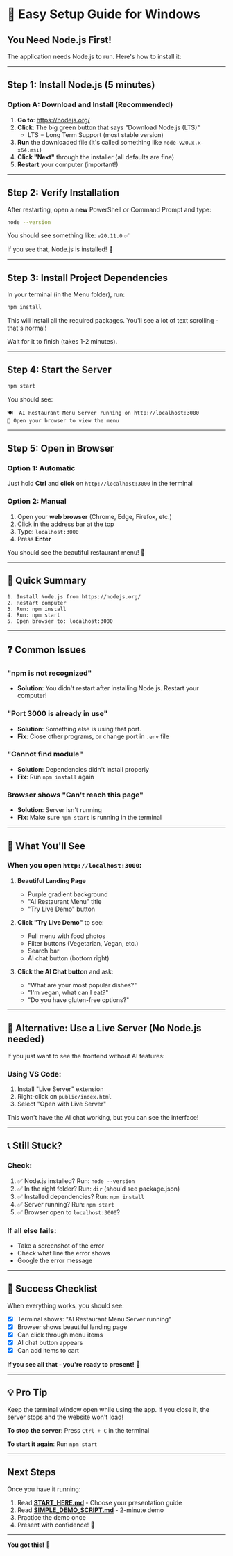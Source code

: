 # 🚀 Easy Setup Guide for Windows

## You Need Node.js First!

The application needs Node.js to run. Here's how to install it:

---

## Step 1: Install Node.js (5 minutes)

### Option A: Download and Install (Recommended)

1. **Go to**: https://nodejs.org/
2. **Click**: The big green button that says "Download Node.js (LTS)"
   - LTS = Long Term Support (most stable version)
3. **Run** the downloaded file (it's called something like `node-v20.x.x-x64.msi`)
4. **Click "Next"** through the installer (all defaults are fine)
5. **Restart** your computer (important!)

---

## Step 2: Verify Installation

After restarting, open a **new** PowerShell or Command Prompt and type:

```bash
node --version
```

You should see something like: `v20.11.0` ✅

If you see that, Node.js is installed! 🎉

---

## Step 3: Install Project Dependencies

In your terminal (in the Menu folder), run:

```bash
npm install
```

This will install all the required packages. You'll see a lot of text scrolling - that's normal!

Wait for it to finish (takes 1-2 minutes).

---

## Step 4: Start the Server

```bash
npm start
```

You should see:
```
🍽️  AI Restaurant Menu Server running on http://localhost:3000
📱 Open your browser to view the menu
```

---

## Step 5: Open in Browser

### Option 1: Automatic
Just hold **Ctrl** and **click** on `http://localhost:3000` in the terminal

### Option 2: Manual
1. Open your **web browser** (Chrome, Edge, Firefox, etc.)
2. Click in the address bar at the top
3. Type: `localhost:3000`
4. Press **Enter**

You should see the beautiful restaurant menu! 🎉

---

## 🎯 Quick Summary

```
1. Install Node.js from https://nodejs.org/
2. Restart computer
3. Run: npm install
4. Run: npm start
5. Open browser to: localhost:3000
```

---

## ❓ Common Issues

### "npm is not recognized"
- **Solution**: You didn't restart after installing Node.js. Restart your computer!

### "Port 3000 is already in use"
- **Solution**: Something else is using that port. 
- **Fix**: Close other programs, or change port in `.env` file

### "Cannot find module"
- **Solution**: Dependencies didn't install properly
- **Fix**: Run `npm install` again

### Browser shows "Can't reach this page"
- **Solution**: Server isn't running
- **Fix**: Make sure `npm start` is running in the terminal

---

## 🎨 What You'll See

### When you open `http://localhost:3000`:

1. **Beautiful Landing Page**
   - Purple gradient background
   - "AI Restaurant Menu" title
   - "Try Live Demo" button

2. **Click "Try Live Demo"** to see:
   - Full menu with food photos
   - Filter buttons (Vegetarian, Vegan, etc.)
   - Search bar
   - AI chat button (bottom right)

3. **Click the AI Chat button** and ask:
   - "What are your most popular dishes?"
   - "I'm vegan, what can I eat?"
   - "Do you have gluten-free options?"

---

## 🔧 Alternative: Use a Live Server (No Node.js needed)

If you just want to see the frontend without AI features:

### Using VS Code:
1. Install "Live Server" extension
2. Right-click on `public/index.html`
3. Select "Open with Live Server"

This won't have the AI chat working, but you can see the interface!

---

## 📞 Still Stuck?

### Check:
1. ✅ Node.js installed? Run: `node --version`
2. ✅ In the right folder? Run: `dir` (should see package.json)
3. ✅ Installed dependencies? Run: `npm install`
4. ✅ Server running? Run: `npm start`
5. ✅ Browser open to `localhost:3000`?

### If all else fails:
- Take a screenshot of the error
- Check what line the error shows
- Google the error message

---

## 🎉 Success Checklist

When everything works, you should see:

- [x] Terminal shows: "AI Restaurant Menu Server running"
- [x] Browser shows beautiful landing page
- [x] Can click through menu items
- [x] AI chat button appears
- [x] Can add items to cart

**If you see all that - you're ready to present!** 🚀

---

## 💡 Pro Tip

Keep the terminal window open while using the app. If you close it, the server stops and the website won't load!

**To stop the server**: Press `Ctrl + C` in the terminal

**To start it again**: Run `npm start`

---

## Next Steps

Once you have it running:
1. Read **[START_HERE.md](START_HERE.md)** - Choose your presentation guide
2. Read **[SIMPLE_DEMO_SCRIPT.md](SIMPLE_DEMO_SCRIPT.md)** - 2-minute demo
3. Practice the demo once
4. Present with confidence! 🎤

---

**You got this!** 💪


